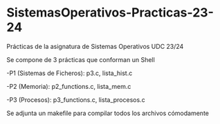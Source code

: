 # SistemasOperativos-Practicas-23-24
Prácticas de la asignatura de Sistemas Operativos UDC 23/24

Se compone de 3 prácticas que conforman un Shell

-P1 (Sistemas de Ficheros): p3.c, lista_hist.c

-P2 (Memoria): p2_functions.c, lista_mem.c

-P3 (Procesos): p3_functions.c, lista_procesos.c

Se adjunta un makefile para compilar todos los archivos cómodamente
